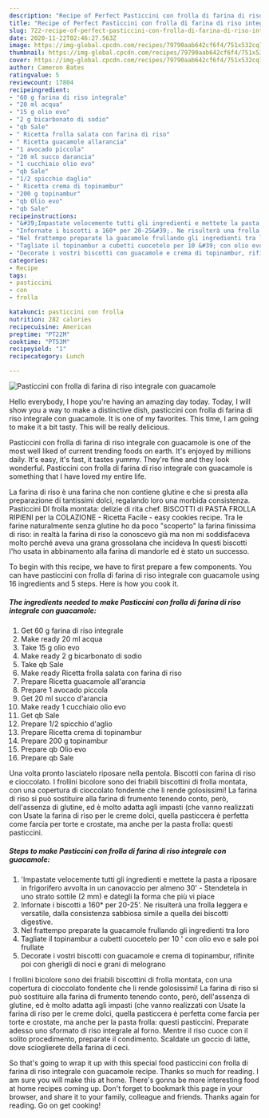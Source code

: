 ```yaml
---
description: "Recipe of Perfect Pasticcini con frolla di farina di riso integrale con guacamole"
title: "Recipe of Perfect Pasticcini con frolla di farina di riso integrale con guacamole"
slug: 722-recipe-of-perfect-pasticcini-con-frolla-di-farina-di-riso-integrale-con-guacamole
date: 2020-11-22T02:46:27.563Z
image: https://img-global.cpcdn.com/recipes/79790aab642cf6f4/751x532cq70/pasticcini-con-frolla-di-farina-di-riso-integrale-con-guacamole-recipe-main-photo.jpg
thumbnail: https://img-global.cpcdn.com/recipes/79790aab642cf6f4/751x532cq70/pasticcini-con-frolla-di-farina-di-riso-integrale-con-guacamole-recipe-main-photo.jpg
cover: https://img-global.cpcdn.com/recipes/79790aab642cf6f4/751x532cq70/pasticcini-con-frolla-di-farina-di-riso-integrale-con-guacamole-recipe-main-photo.jpg
author: Cameron Bates
ratingvalue: 5
reviewcount: 17804
recipeingredient:
- "60 g farina di riso integrale"
- "20 ml acqua"
- "15 g olio evo"
- "2 g bicarbonato di sodio"
- "qb Sale"
- " Ricetta frolla salata con farina di riso"
- " Ricetta guacamole allarancia"
- "1 avocado piccola"
- "20 ml succo darancia"
- "1 cucchiaio olio evo"
- "qb Sale"
- "1/2 spicchio daglio"
- " Ricetta crema di topinambur"
- "200 g topinambur"
- "qb Olio evo"
- "qb Sale"
recipeinstructions:
- "&#39;Impastate velocemente tutti gli ingredienti e mettete la pasta a riposare in frigorifero avvolta in un canovaccio per almeno 30&#39; Stendetela in uno strato sottile (2 mm) e dategli la forma che più vi piace"
- "Infornate i biscotti a 160* per 20-25&#39;. Ne risulterà una frolla leggera e versatile, dalla consistenza sabbiosa simile a quella dei biscotti digestive."
- "Nel frattempo preparate la guacamole frullando gli ingredienti tra loro"
- "Tagliate il topinambur a cubetti cuocetelo per 10 &#39; con olio evo e sale poi frullate"
- "Decorate i vostri biscotti con guacamole e crema di topinambur, rifinite poi con gherigli di noci e grani di melograno"
categories:
- Recipe
tags:
- pasticcini
- con
- frolla

katakunci: pasticcini con frolla 
nutrition: 282 calories
recipecuisine: American
preptime: "PT22M"
cooktime: "PT53M"
recipeyield: "1"
recipecategory: Lunch

---
```



![Pasticcini con frolla di farina di riso integrale con guacamole](https://img-global.cpcdn.com/recipes/79790aab642cf6f4/751x532cq70/pasticcini-con-frolla-di-farina-di-riso-integrale-con-guacamole-recipe-main-photo.jpg)

Hello everybody, I hope you're having an amazing day today. Today, I will show you a way to make a distinctive dish, pasticcini con frolla di farina di riso integrale con guacamole. It is one of my favorites. This time, I am going to make it a bit tasty. This will be really delicious.

Pasticcini con frolla di farina di riso integrale con guacamole is one of the most well liked of current trending foods on earth. It's enjoyed by millions daily. It's easy, it's fast, it tastes yummy. They're fine and they look wonderful. Pasticcini con frolla di farina di riso integrale con guacamole is something that I have loved my entire life.

La farina di riso è una farina che non contiene glutine e che si presta alla preparazione di tantissimi dolci, regalando loro una morbida consistenza. Pasticcini DI frolla montata: delizie di rita chef. BISCOTTI di PASTA FROLLA RIPIENI per la COLAZIONE - Ricetta Facile - easy cookies recipe. Tra le farine naturalmente senza glutine ho da poco &#34;scoperto&#34; la farina finissima di riso: in realtà la farina di riso la conoscevo già ma non mi soddisfaceva molto perché aveva una grana grossolana che incideva In questi biscotti l&#39;ho usata in abbinamento alla farina di mandorle ed è stato un successo.


To begin with this recipe, we have to first prepare a few components. You can have pasticcini con frolla di farina di riso integrale con guacamole using 16 ingredients and 5 steps. Here is how you cook it.

<!--inarticleads1-->

##### The ingredients needed to make Pasticcini con frolla di farina di riso integrale con guacamole:

1. Get 60 g farina di riso integrale
1. Make ready 20 ml acqua
1. Take 15 g olio evo
1. Make ready 2 g bicarbonato di sodio
1. Take qb Sale
1. Make ready  Ricetta frolla salata con farina di riso
1. Prepare  Ricetta guacamole all&#39;arancia
1. Prepare 1 avocado piccola
1. Get 20 ml succo d&#39;arancia
1. Make ready 1 cucchiaio olio evo
1. Get qb Sale
1. Prepare 1/2 spicchio d&#39;aglio
1. Prepare  Ricetta crema di topinambur
1. Prepare 200 g topinambur
1. Prepare qb Olio evo
1. Prepare qb Sale


Una volta pronto lasciatelo riposare nella pentola. Biscotti con farina di riso e cioccolato. I frollini bicolore sono dei friabili biscottini di frolla montata, con una copertura di cioccolato fondente che li rende golosissimi! La farina di riso si può sostituire alla farina di frumento tenendo conto, però, dell&#39;assenza di glutine, ed è molto adatta agli impasti (che vanno realizzati con Usate la farina di riso per le creme dolci, quella pasticcera è perfetta come farcia per torte e crostate, ma anche per la pasta frolla: questi pasticcini. 

<!--inarticleads2-->

##### Steps to make Pasticcini con frolla di farina di riso integrale con guacamole:

1. &#39;Impastate velocemente tutti gli ingredienti e mettete la pasta a riposare in frigorifero avvolta in un canovaccio per almeno 30&#39; - Stendetela in uno strato sottile (2 mm) e dategli la forma che più vi piace
1. Infornate i biscotti a 160* per 20-25&#39;. Ne risulterà una frolla leggera e versatile, dalla consistenza sabbiosa simile a quella dei biscotti digestive.
1. Nel frattempo preparate la guacamole frullando gli ingredienti tra loro
1. Tagliate il topinambur a cubetti cuocetelo per 10 &#39; con olio evo e sale poi frullate
1. Decorate i vostri biscotti con guacamole e crema di topinambur, rifinite poi con gherigli di noci e grani di melograno


I frollini bicolore sono dei friabili biscottini di frolla montata, con una copertura di cioccolato fondente che li rende golosissimi! La farina di riso si può sostituire alla farina di frumento tenendo conto, però, dell&#39;assenza di glutine, ed è molto adatta agli impasti (che vanno realizzati con Usate la farina di riso per le creme dolci, quella pasticcera è perfetta come farcia per torte e crostate, ma anche per la pasta frolla: questi pasticcini. Preparate adesso uno sformato di riso integrale al forno. Mentre il riso cuoce con il solito procedimento, preparate il condimento. Scaldate un goccio di latte, dove scioglierete della farina di ceci. 

So that's going to wrap it up with this special food pasticcini con frolla di farina di riso integrale con guacamole recipe. Thanks so much for reading. I am sure you will make this at home. There's gonna be more interesting food at home recipes coming up. Don't forget to bookmark this page in your browser, and share it to your family, colleague and friends. Thanks again for reading. Go on get cooking!
